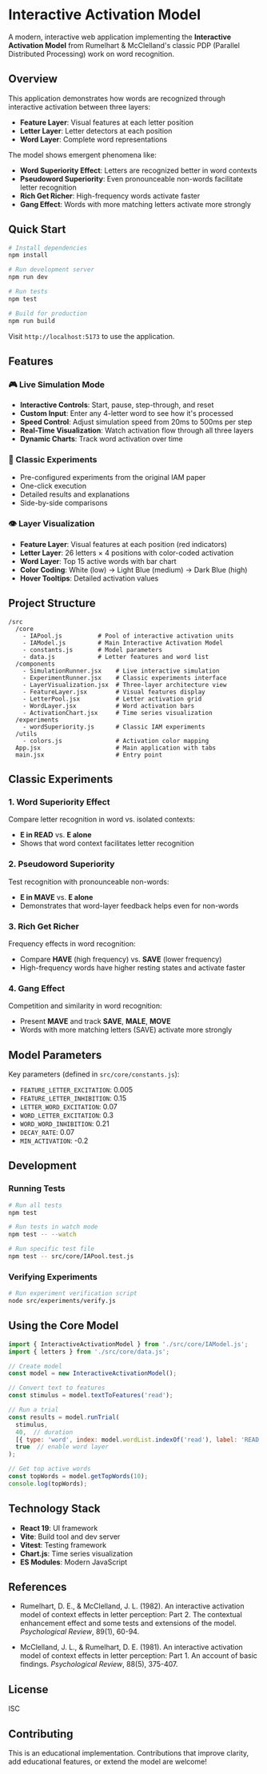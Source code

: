 # Interactive Activation Model

A modern, interactive web application implementing the **Interactive Activation Model** from Rumelhart & McClelland's classic PDP (Parallel Distributed Processing) work on word recognition.

## Overview

This application demonstrates how words are recognized through interactive activation between three layers:
- **Feature Layer**: Visual features at each letter position
- **Letter Layer**: Letter detectors at each position
- **Word Layer**: Complete word representations

The model shows emergent phenomena like:
- **Word Superiority Effect**: Letters are recognized better in word contexts
- **Pseudoword Superiority**: Even pronounceable non-words facilitate letter recognition
- **Rich Get Richer**: High-frequency words activate faster
- **Gang Effect**: Words with more matching letters activate more strongly

## Quick Start

```bash
# Install dependencies
npm install

# Run development server
npm run dev

# Run tests
npm test

# Build for production
npm run build
```

Visit `http://localhost:5173` to use the application.

## Features

### 🎮 Live Simulation Mode
- **Interactive Controls**: Start, pause, step-through, and reset
- **Custom Input**: Enter any 4-letter word to see how it's processed
- **Speed Control**: Adjust simulation speed from 20ms to 500ms per step
- **Real-Time Visualization**: Watch activation flow through all three layers
- **Dynamic Charts**: Track word activation over time

### 🔬 Classic Experiments
- Pre-configured experiments from the original IAM paper
- One-click execution
- Detailed results and explanations
- Side-by-side comparisons

### 👁️ Layer Visualization
- **Feature Layer**: Visual features at each position (red indicators)
- **Letter Layer**: 26 letters × 4 positions with color-coded activation
- **Word Layer**: Top 15 active words with bar chart
- **Color Coding**: White (low) → Light Blue (medium) → Dark Blue (high)
- **Hover Tooltips**: Detailed activation values

## Project Structure

```
/src
  /core
    - IAPool.js          # Pool of interactive activation units
    - IAModel.js         # Main Interactive Activation Model
    - constants.js       # Model parameters
    - data.js            # Letter features and word list
  /components
    - SimulationRunner.jsx    # Live interactive simulation
    - ExperimentRunner.jsx    # Classic experiments interface
    - LayerVisualization.jsx  # Three-layer architecture view
    - FeatureLayer.jsx        # Visual features display
    - LetterPool.jsx          # Letter activation grid
    - WordLayer.jsx           # Word activation bars
    - ActivationChart.jsx     # Time series visualization
  /experiments
    - wordSuperiority.js      # Classic IAM experiments
  /utils
    - colors.js               # Activation color mapping
  App.jsx                     # Main application with tabs
  main.jsx                    # Entry point
```

## Classic Experiments

### 1. Word Superiority Effect
Compare letter recognition in word vs. isolated contexts:
- **E in READ** vs. **E alone**
- Shows that word context facilitates letter recognition

### 2. Pseudoword Superiority
Test recognition with pronounceable non-words:
- **E in MAVE** vs. **E alone**
- Demonstrates that word-layer feedback helps even for non-words

### 3. Rich Get Richer
Frequency effects in word recognition:
- Compare **HAVE** (high frequency) vs. **SAVE** (lower frequency)
- High-frequency words have higher resting states and activate faster

### 4. Gang Effect
Competition and similarity in word recognition:
- Present **MAVE** and track **SAVE**, **MALE**, **MOVE**
- Words with more matching letters (SAVE) activate more strongly

## Model Parameters

Key parameters (defined in `src/core/constants.js`):

- `FEATURE_LETTER_EXCITATION`: 0.005
- `FEATURE_LETTER_INHIBITION`: 0.15
- `LETTER_WORD_EXCITATION`: 0.07
- `WORD_LETTER_EXCITATION`: 0.3
- `WORD_WORD_INHIBITION`: 0.21
- `DECAY_RATE`: 0.07
- `MIN_ACTIVATION`: -0.2

## Development

### Running Tests

```bash
# Run all tests
npm test

# Run tests in watch mode
npm test -- --watch

# Run specific test file
npm test -- src/core/IAPool.test.js
```

### Verifying Experiments

```bash
# Run experiment verification script
node src/experiments/verify.js
```

## Using the Core Model

```javascript
import { InteractiveActivationModel } from './src/core/IAModel.js';
import { letters } from './src/core/data.js';

// Create model
const model = new InteractiveActivationModel();

// Convert text to features
const stimulus = model.textToFeatures('read');

// Run a trial
const results = model.runTrial(
  stimulus,
  40,  // duration
  [{ type: 'word', index: model.wordList.indexOf('read'), label: 'READ' }],
  true  // enable word layer
);

// Get top active words
const topWords = model.getTopWords(10);
console.log(topWords);
```

## Technology Stack

- **React 19**: UI framework
- **Vite**: Build tool and dev server
- **Vitest**: Testing framework
- **Chart.js**: Time series visualization
- **ES Modules**: Modern JavaScript

## References

- Rumelhart, D. E., & McClelland, J. L. (1982). An interactive activation model of context effects in letter perception: Part 2. The contextual enhancement effect and some tests and extensions of the model. *Psychological Review*, 89(1), 60-94.

- McClelland, J. L., & Rumelhart, D. E. (1981). An interactive activation model of context effects in letter perception: Part 1. An account of basic findings. *Psychological Review*, 88(5), 375-407.

## License

ISC

## Contributing

This is an educational implementation. Contributions that improve clarity, add educational features, or extend the model are welcome!
